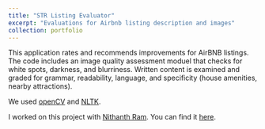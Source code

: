 ```yaml
---
title: "STR Listing Evaluator"
excerpt: "Evaluations for Airbnb listing description and images"
collection: portfolio
---
```


This application rates and recommends improvements for AirBNB listings. The code includes an image quality assessment moduel that checks for white spots, darkness, and blurriness. Written content is examined and graded for grammar, readability, language, and specificity (house amenities, nearby attractions).

We used [openCV](https://opencv.org/) and [NLTK](https://www.nltk.org/).

I worked on this project with [Nithanth Ram](https://github.com/Nithanth). You can find it [here](https://github.com/shahrishabh7/listing-rater-backend).
